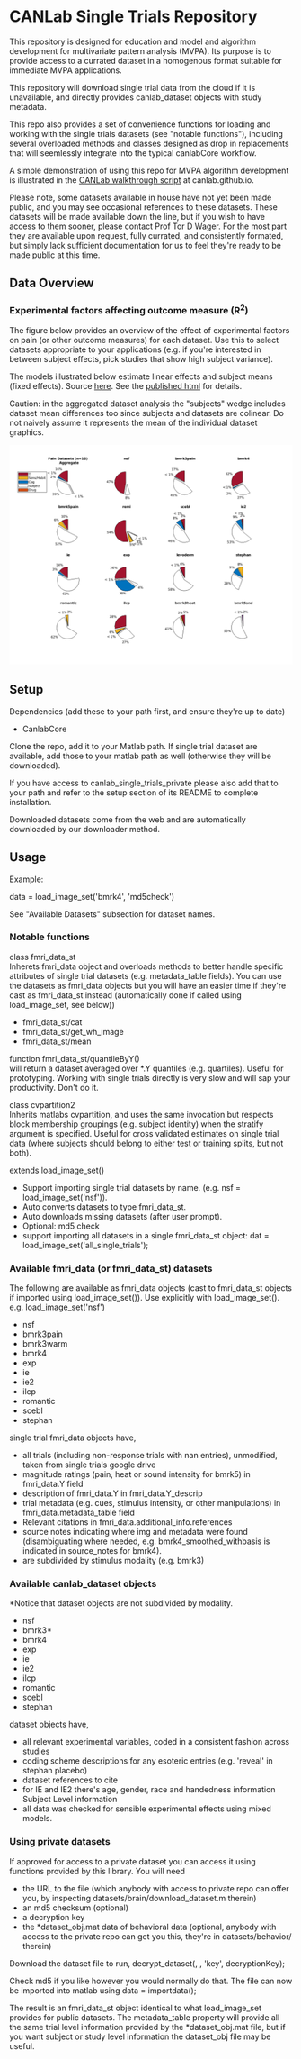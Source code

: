 # CANLab Single Trials Repository 

This repository is designed for education and model and algorithm development for multivariate pattern analysis (MVPA). Its purpose is to provide access to a currated dataset in a homogenous format suitable for immediate MVPA applications.

This repository will download single trial data from the cloud if it is unavailable, and directly provides canlab_dataset objects with study metadata.

This repo also provides a set of convenience functions for loading and working with the single trials datasets (see "notable functions"), including several overloaded methods and classes designed as drop in replacements that will seemlessly integrate into the typical canlabCore workflow.

A simple demonstration of using this repo for MVPA algorithm development is illustrated in the [CANLab walkthrough script](https://canlab.github.io/_pages/canlab_single_trials_demo/demo_norming_comparison.html) at canlab.github.io.

Please note, some datasets available in house have not yet been made public, and you may see occasional references to these datasets. These datasets will be made available down the line, but if you wish to have access to them sooner, please contact Prof Tor D Wager. For the most part they are available upon request, fully currated, and consistently formated, but simply lack sufficient documentation for us to feel they're ready to be made public at this time.

## Data Overview
### Experimental factors affecting outcome measure (R<sup>2</sup>)
The figure below provides an overview of the effect of experimental factors on pain (or other outcome measures) for each dataset. Use this to select datasets appropriate to your applications (e.g. if you're interested in between subject effects, pick studies that show high subject variance). 

The models illustrated below estimate linear effects and subject means (fixed effects). Source [here](QC/QC_main.m). See the [published html](QC/html/QC_main.html) for details.

Caution: in the aggregated dataset analysis the "subjects" wedge includes dataset mean differences too since subjects and datasets are colinear. Do not naively assume it represents the mean of the individual dataset graphics.

![Image description](QC/html/QC_main_01.png)

## Setup 

Dependencies (add these to your path first, and ensure they're up to date)
- CanlabCore

Clone the repo, add it to your Matlab path. If single trial dataset are available, add those to your matlab path as well (otherwise they will be downloaded). 

If you have access to canlab_single_trials_private please also add that to your path and refer to the setup section of its README to complete installation.

Downloaded datasets come from the web and are automatically downloaded by our downloader method.

## Usage

Example:

data = load_image_set('bmrk4', 'md5check')

See "Available Datasets" subsection for dataset names. 

### Notable functions ###

class fmri_data_st\
Inherets fmri_data object and overloads methods to better handle specific attributes of single trial datasets (e.g. metadata_table fields). You can use the datasets as fmri_data objects but you will have an easier time if they're cast as fmri_data_st instead (automatically done if called using load_image_set, see below))
- fmri_data_st/cat
- fmri_data_st/get_wh_image
- fmri_data_st/mean

function fmri_data_st/quantileByY()\
will return a dataset averaged over *.Y quantiles (e.g. quartiles). Useful for prototyping. Working with single trials directly is very slow and will sap your productivity. Don't do it.

class cvpartition2\
Inherits matlabs cvpartition, and uses the same invocation but respects block membership groupings (e.g. subject identity) when the stratify argument is specified. Useful for cross validated estimates on single trial data (where subjects should belong to either test or training splits, but not both).

extends load_image_set()
- Support importing single trial datasets by name. (e.g. nsf = load_image_set('nsf')). 
- Auto converts datasets to type fmri_data_st.
- Auto downloads missing datasets (after user prompt). 
- Optional: md5 check
- support importing all datasets in a single fmri_data_st object: dat = load_image_set('all_single_trials');

### Available fmri_data (or fmri_data_st) datasets 
The following are available as fmri_data objects (cast to fmri_data_st objects if imported using load_image_set()). Use explicitly with load_image_set(). e.g. load_image_set('nsf')
- nsf
- bmrk3pain
- bmrk3warm
- bmrk4
- exp
- ie
- ie2
- ilcp
- romantic
- scebl
- stephan

single trial fmri_data objects have,
- all trials (including non-response trials with nan entries), unmodified, taken from single trials google drive
- magnitude ratings (pain, heat or sound intensity for bmrk5) in fmri_data.Y field
- description of fmri_data.Y in fmri_data.Y_descrip
- trial metadata (e.g. cues, stimulus intensity, or other manipulations) in fmri_data.metadata_table field
- Relevant citations in fmri_data.additional_info.references
- source notes indicating where img and metadata were found (disambiguating where needed, e.g. bmrk4_smoothed_withbasis is indicated in source_notes for bmrk4).
- are subdivided by stimulus modality (e.g. bmrk3)

### Available canlab_dataset objects
\*Notice that dataset objects are not subdivided by modality.
- nsf
- bmrk3*
- bmrk4
- exp
- ie
- ie2
- ilcp
- romantic
- scebl
- stephan

dataset objects have,
- all relevant experimental variables, coded in a consistent fashion across studies
- coding scheme descriptions for any esoteric entries (e.g. 'reveal' in stephan placebo)
- dataset references to cite
- for IE and IE2 there's age, gender, race and handedness information Subject Level information
- all data was checked for sensible experimental effects using mixed models.

### Using private datasets ###

If approved for access to a private dataset you can access it using functions provided by this library. You will need

- the URL to the file (which anybody with access to private repo can offer you, by inspecting datasets/brain/download_dataset.m therein)
- an md5 checksum (optional)
- a decryption key
- the *dataset_obj.mat data of behavioral data (optional, anybody with access to the private repo can get you this, they're in datasets/behavior/ therein)

Download the dataset file to <downloadedFilePath>
run,
decrypt_dataset(<downloadedFilePath>, <decryptedFilePath>, 'key', decryptionKey);

Check md5 if you like however you would normally do that. The file can now be imported into matlab using 
data = importdata(<decryptedFilePath>);

The result is an fmri_data_st object identical to what load_image_set provides for public datasets. The metadata_table property will provide all the same trial level information provided by the *dataset_obj.mat file, but if you want subject or study level information the dataset_obj file may be useful.
